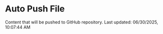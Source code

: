 # Auto Push File

Content that will be pushed to GitHub repository.
Last updated: 06/30/2025, 10:07:44 AM